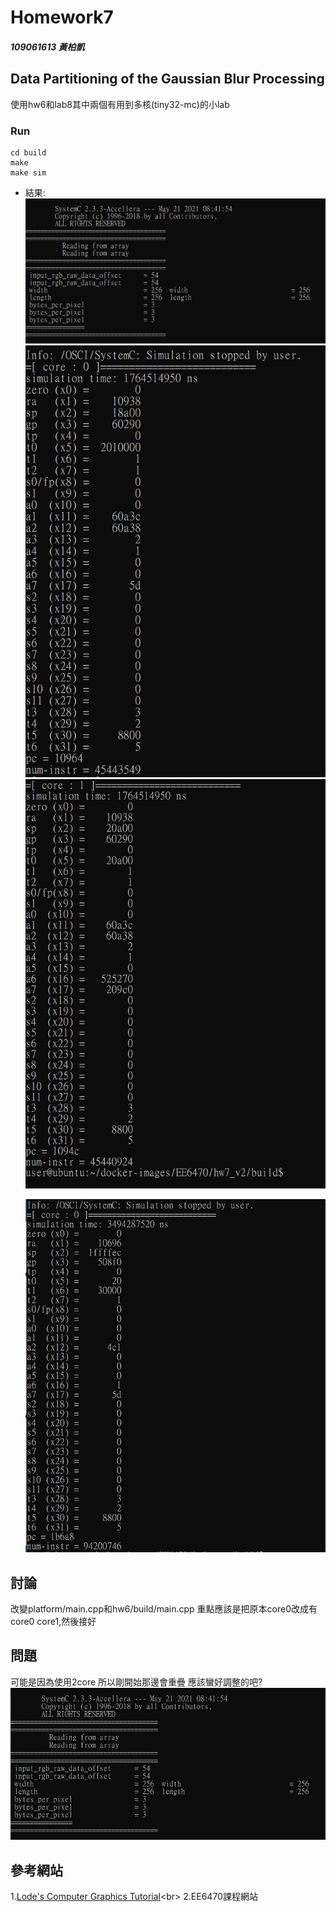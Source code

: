 # Homework7 

##### 109061613 黃柏凱


##  Data Partitioning of the Gaussian Blur Processing
  使用hw6和lab8其中兩個有用到多核(tiny32-mc)的小lab<br>
  
  

  
### Run 
```
cd build
make
make sim
```

* 結果:<br>
    ![](https://github.com/twyayaya/ee6470/blob/master/hw7_v2/hw7_1.jpg)<br>
    ![](https://github.com/twyayaya/ee6470/blob/master/hw7_v2/hw7_2.jpg)<br>
    ![](https://github.com/twyayaya/ee6470/blob/master/hw7_v2/hw7_3.jpg)<br>
    
    ![](https://github.com/twyayaya/ee6470/blob/master/hw6_test/hw6_2.jpg)<br>


## 討論
  改變platform/main.cpp和hw6/build/main.cpp
  重點應該是把原本core0改成有core0 core1,然後接好
  
  
## 問題
  可能是因為使用2core 所以剛開始那邊會重疊
  應該蠻好調整的吧?
  ![](https://github.com/twyayaya/ee6470/blob/master/hw7_v2/hw7_1.jpg)<br>


## 參考網站
1.[Lode's Computer Graphics Tutorial](https://lodev.org/cgtutor/filtering.html#Gaussian_Blur_)<br>
2.EE6470課程網站<br>

